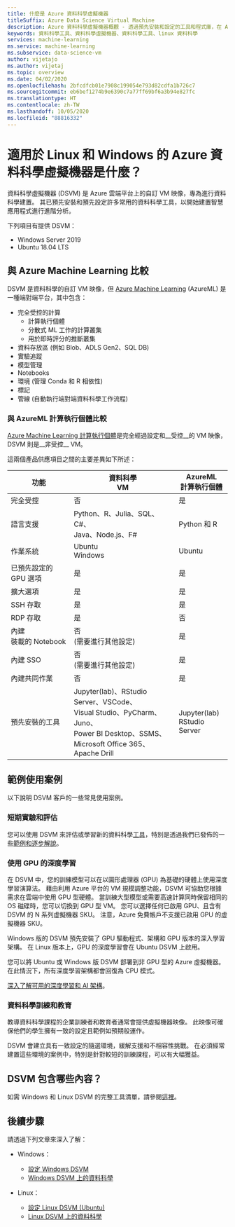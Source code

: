 ```yaml
---
title: 什麼是 Azure 資料科學虛擬機器
titleSuffix: Azure Data Science Virtual Machine
description: Azure 資料科學虛擬機器概觀 - 透過預先安裝和設定的工具和程式庫，在 Azure 雲端平台上輕鬆使用虛擬機器，以執行資料科學。
keywords: 資料科學工具、資料科學虛擬機器、資料科學工具、linux 資料科學
services: machine-learning
ms.service: machine-learning
ms.subservice: data-science-vm
author: vijetajo
ms.author: vijetaj
ms.topic: overview
ms.date: 04/02/2020
ms.openlocfilehash: 2bfcdfcb01e7908c199054e793d82cdfa1b726c7
ms.sourcegitcommit: eb6bef1274b9e6390c7a77ff69bf6a3b94e827fc
ms.translationtype: HT
ms.contentlocale: zh-TW
ms.lasthandoff: 10/05/2020
ms.locfileid: "88816332"
---
```

# <a name="what-is-the-azure-data-science-virtual-machine-for-linux-and-windows"></a>適用於 Linux 和 Windows 的 Azure 資料科學虛擬機器是什麼？

資料科學虛擬機器 (DSVM) 是 Azure 雲端平台上的自訂 VM 映像，專為進行資料科學建置。 其已預先安裝和預先設定許多常用的資料科學工具，以開始建置智慧應用程式進行進階分析。

下列項目有提供 DSVM：

+ Windows Server 2019
+ Ubuntu 18.04 LTS

## <a name="comparison-with-azure-machine-learning"></a>與 Azure Machine Learning 比較

DSVM 是資料科學的自訂 VM 映像，但 [Azure Machine Learning](https://docs.microsoft.com/azure/machine-learning/overview-what-is-azure-ml) (AzureML) 是一種端對端平台，其中包含：

+ 完全受控的計算
  + 計算執行個體
  + 分散式 ML 工作的計算叢集
  + 用於即時評分的推斷叢集
+ 資料存放區 (例如 Blob、ADLS Gen2、SQL DB)
+ 實驗追蹤
+ 模型管理
+ Notebooks
+ 環境 (管理 Conda 和 R 相依性)
+ 標記
+ 管線 (自動執行端對端資料科學工作流程)

### <a name="comparison-with-azureml-compute-instances"></a>與 AzureML 計算執行個體比較

[Azure Machine Learning 計算執行個體](https://docs.microsoft.com/azure/machine-learning/concept-compute-instance)是完全經過設定和__受控__的 VM 映像，DSVM 則是__非受控__ VM。

這兩個產品供應項目之間的主要差異如下所述：


|功能 |資料科學<br>VM |AzureML<br>計算執行個體  | 
|---------|---------|---------|
| 完全受控 | 否        | 是        |
|語言支援     |  Python、R、Julia、SQL、C#、<br> Java、Node.js、F#       | Python 和 R        |
|作業系統     | Ubuntu<br>Windows         |    Ubuntu     |
|已預先設定的 GPU 選項     |  是       |    是     |
|擴大選項 | 是 | 是 |
|SSH 存取    | 是        |    是     |
|RDP 存取    | 是        |     否    |
|內建<br>裝載的 Notebook     |   否<br>(需要進行其他設定)      |      是   |
|內建 SSO     | 否 <br>(需要進行其他設定)         |    是     |
|內建共同作業     | 否         | 是        |
|預先安裝的工具     |  Jupyter(lab)、RStudio Server、VSCode、<br> Visual Studio、PyCharm、Juno、<br>Power BI Desktop、SSMS、 <br>Microsoft Office 365、Apache Drill       |     Jupyter(lab)<br> RStudio Server   |

## <a name="sample-use-cases"></a>範例使用案例

以下說明 DSVM 客戶的一些常見使用案例。

### <a name="short-term-experimentation-and-evaluation"></a>短期實驗和評估

您可以使用 DSVM 來評估或學習新的資料科學[工具](./tools-included.md)，特別是透過我們已發佈的一些[範例和逐步解說](./dsvm-samples-and-walkthroughs.md)。

### <a name="deep-learning-with-gpus"></a>使用 GPU 的深度學習

在 DSVM 中，您的訓練模型可以在以圖形處理器 (GPU) 為基礎的硬體上使用深度學習演算法。 藉由利用 Azure 平台的 VM 規模調整功能，DSVM 可協助您根據需求在雲端中使用 GPU 型硬體。 當訓練大型模型或需要高速計算同時保留相同的 OS 磁碟時，您可以切換到 GPU 型 VM。 您可以選擇任何已啟用 GPU、且含有 DSVM 的 N 系列虛擬機器 SKU。 注意，Azure 免費帳戶不支援已啟用 GPU 的虛擬機器 SKU。

Windows 版的 DSVM 預先安裝了 GPU 驅動程式、架構和 GPU 版本的深入學習架構。 在 Linux 版本上，GPU 的深度學習會在 Ubuntu DSVM 上啟用。 

您可以將 Ubuntu 或 Windows 版 DSVM 部署到非 GPU 型的 Azure 虛擬機器。 在此情況下，所有深度學習架構都會回復為 CPU 模式。

[深入了解可用的深度學習和 AI 架構](dsvm-tools-deep-learning-frameworks.md)。

### <a name="data-science-training-and-education"></a>資料科學訓練和教育

教導資料科學課程的企業訓練者和教育者通常會提供虛擬機器映像。 此映像可確保他們的學生擁有一致的設定且範例如預期般運作。

DSVM 會建立具有一致設定的隨選環境，緩解支援和不相容性挑戰。 在必須經常建置這些環境的案例中，特別是針對較短的訓練課程，可以有大幅獲益。


## <a name="whats-included-on-the-dsvm"></a>DSVM 包含哪些內容？

如需 Windows 和 Linux DSVM 的完整工具清單，請參閱[這裡](tools-included.md)。

## <a name="next-steps"></a>後續步驟

請透過下列文章來深入了解：

+ Windows：
  + [設定 Windows DSVM](provision-vm.md)
  + [Windows DSVM 上的資料科學](vm-do-ten-things.md)

+ Linux：
  + [設定 Linux DSVM (Ubuntu)](dsvm-ubuntu-intro.md)
  + [Linux DSVM 上的資料科學](linux-dsvm-walkthrough.md)
